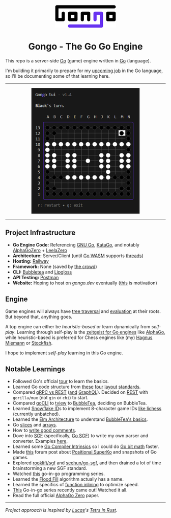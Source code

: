 <div align="center"><img width="190px" src="_files/art/gongo-rounded.png" /></div>
<div align="center" style="text-align: center; width: 100%">
<h1>Gongo - The Go Go Engine</h1>
</div>

This repo is a server-side [Go](<https://en.wikipedia.org/wiki/Go_(game)>) (game) engine written in [Go](https://go.dev/) (language).

I'm building it primarily to prepare for my [upcoming job](https://www.maximahq.com/) in the Go language, so I'll be documenting some of that learning here.

---

<div align="center">
  <img width="340px" src="_files/gallery/tui-1.4.png" alt="Gongo tui v1.4 13x13 showcase">
</div>

---

## Project Infrastructure

- **Go Engine Code:** Referencing [GNU Go](https://www.gnu.org/software/gnugo/gnugo_4.html#SEC39), [KataGo](https://github.com/lightvector/KataGo/blob/master/cpp/README.md), and notably [AlphaGoZero](https://discovery.ucl.ac.uk/id/eprint/10045895/1/agz_unformatted_nature.pdf) + [LeelaZero](https://github.com/leela-zero)
- **Architecture:** Server/Client (until [Go WASM](https://github.com/golang/go/issues/28631) supports [threads](https://caniuse.com/wasm-threads))
- **Hosting:** [Railway](https://railway.app/)
- **Framework:** None (saved by [the crowd](https://www.reddit.com/r/golang/comments/q3r8qo/do_you_guys_use_frameworks_with_go_for_backend/))
- **CLI:** [Bubbletea](https://github.com/charmbracelet/bubbletea) and [Lipgloss](https://github.com/charmbracelet/lipgloss)
- **API Testing:** [Postman](https://www.postman.com/)
- **Website:** Hoping to host on _gongo.dev_ eventually ([this](https://www.reddit.com/r/baduk/comments/18cnmvj/awfull_experience_with_learning_go/) is motivation)

## Engine

Game engines will always have [tree traversal](https://en.wikipedia.org/wiki/Tree_traversal) and [evaluation](https://www.chessprogramming.org/Evaluation) at their roots. But beyond that, anything goes.

A top engine can either be _heuristic-based_ or learn dynamically from _self-play_. Learning through self-play is the [zeitgeist for Go engines](https://en.wikipedia.org/wiki/AlphaGo#History) like [AlphaGo](https://www.nature.com/articles/nature24270.epdf?author_access_token=VJXbVjaSHxFoctQQ4p2k4tRgN0jAjWel9jnR3ZoTv0PVW4gB86EEpGqTRDtpIz-2rmo8-KG06gqVobU5NSCFeHILHcVFUeMsbvwS-lxjqQGg98faovwjxeTUgZAUMnRQ), while heuristic-based is preferred for Chess engines like (my) [Hagnus Miemann](https://github.com/plettj/hagnusmiemann) or [Stockfish](https://github.com/official-stockfish/Stockfish).

I hope to implement _self-play_ learning in this Go engine.

## Notable Learnings

- Followed Go's official [tour](https://go.dev/tour/list) to learn the basics.
- Learned Go code structure from [these](https://go.dev/doc/modules/layout#server-project) [four](https://developer20.com/how-to-structure-go-code/) [layout](https://skife.org/golang/2013/03/24/go_dev_env.html) [standards](https://github.com/golang-standards/project-layout).
- Compared [gRPC vs REST](https://blog.postman.com/grpc-vs-rest/) ([and](https://blog.postman.com/grpc-vs-graphql/) [GraphQL](https://blog.postman.com/graphql-vs-rest/)). Decided on [REST](https://dev.to/envitab/how-to-build-an-api-using-go-ffk) with `gorilla/mux` (not `gin` or `chi`) to start.
- Compared [goCLI](https://github.com/urfave/cli) to [tview](https://github.com/rivo/tview) to [BubbleTea](https://github.com/charmbracelet/bubbletea), deciding on BubbleTea.
- Learned [Snowflake ID](https://en.wikipedia.org/wiki/Snowflake_ID)s to implement 8-character game IDs [like lichess](https://github.com/lichess-org/lila/blob/master/modules/game/src/main/IdGenerator.scala) (currently unbatched).
- Learned the [Elm Architecture](https://guide.elm-lang.org/architecture/) to understand [BubbleTea's basics](https://github.com/charmbracelet/bubbletea/tree/master/tutorials/basics).
- Go [slices](https://go.dev/blog/slices-intro) and [arrays](https://gobyexample.com/arrays).
- How to [write good comments](https://www.digitalocean.com/community/tutorials/how-to-write-comments-in-go).
- Dove into [SGF](https://red-bean.com/sgf/index.html) (specifically, [Go SGF](https://red-bean.com/sgf/go.html)) to write my own parser and converter. Examples [here](https://red-bean.com/sgf/examples/).
- Learned some [Go Compiler Intrinsics](https://dave.cheney.net/2019/08/20/go-compiler-intrinsics) so I could do [Go bit math](https://pkg.go.dev/math/bits) faster.
- Made [this](https://forums.online-go.com/t/is-there-ever-more-than-1-move-that-violates-positional-superko/53724) forum post about [Positional SuperKo](https://senseis.xmp.net/?PositionalVsSituationalSuperko#toc1) and snapshots of Go games.
- Explored [rooklift/sgf](https://pkg.go.dev/github.com/rooklift/sgf) and [seehun/go-sgf](https://pkg.go.dev/seehuhn.de/go/sgf), and then drained a lot of time brainstorming a new SGF standard.
- Watched [this](https://www.youtube.com/watch?v=x_nCOEMvmJI&list=PLmN0neTso3JzkiYiDcLzpKaIDNoEQwAUI) go-in-go programming series.
- Learned the [Flood Fill](https://en.wikipedia.org/wiki/Flood_fill) algorithm actually has a name.
- Learned the specifics of [function inlining](https://go.dev/wiki/CompilerOptimizations?utm_source=chatgpt.com#function-inlining) to optimize speed.
- [This](https://www.youtube.com/watch?v=x_nCOEMvmJI&list=PLmN0neTso3JzkiYiDcLzpKaIDNoEQwAUI&index=1&t=0s) Go-in-go series recently came out! Watched it all.
- Read the full official [AlphaGo Zero](https://discovery.ucl.ac.uk/id/eprint/10045895/1/agz_unformatted_nature.pdf) paper.

---

_Project approach is inspired by [Lucas](https://github.com/Strophox)'s [Tetrs in Rust](https://github.com/Strophox/tetrs?tab=readme-ov-file)._
